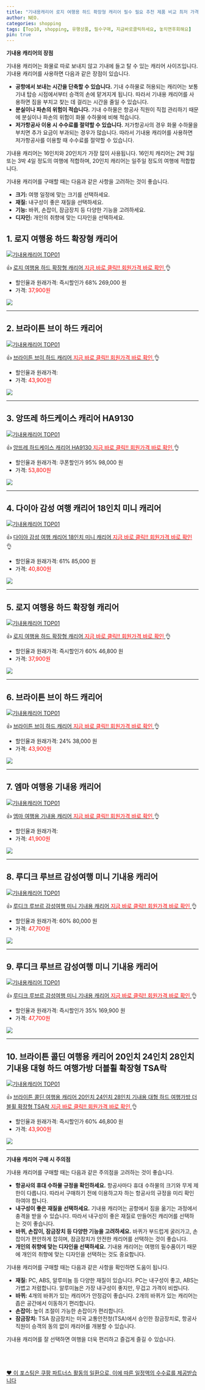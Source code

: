 ```yaml
---
title: "기내용캐리어 로지 여행용 하드 확장형 캐리어 필수 필요 추천 제품 비교 최저 가격 비교 장점 구매 후기 구매평"
author: NEO.
categories: shopping
tags: [Top10, shopping, 유행상품, 필수구매, 지금바로클릭하세요, 놓치면후회해요]
pin: true
---
```

**기내용 캐리어의 장점**

기내용 캐리어는 화물로 따로 보내지 않고 기내에 들고 탈 수 있는 캐리어 사이즈입니다. 기내용 캐리어를 사용하면 다음과 같은 장점이 있습니다.

* **공항에서 보내는 시간을 단축할 수 있습니다.** 기내 수하물로 허용되는 캐리어는 보통 기내 탑승 시점에서부터 승객의 손에 맡겨지게 됩니다. 따라서 기내용 캐리어를 사용하면 짐을 부치고 찾는 데 걸리는 시간을 줄일 수 있습니다.
* **분실이나 파손의 위험이 적습니다.** 기내 수하물은 항공사 직원이 직접 관리하기 때문에 분실이나 파손의 위험이 화물 수하물에 비해 적습니다.
* **저가항공사 이용 시 수수료를 절약할 수 있습니다.** 저가항공사의 경우 화물 수하물을 부치면 추가 요금이 부과되는 경우가 많습니다. 따라서 기내용 캐리어를 사용하면 저가항공사를 이용할 때 수수료를 절약할 수 있습니다.

기내용 캐리어는 16인치와 20인치가 가장 많이 사용됩니다. 16인치 캐리어는 2박 3일 또는 3박 4일 정도의 여행에 적합하며, 20인치 캐리어는 일주일 정도의 여행에 적합합니다.

기내용 캐리어를 구매할 때는 다음과 같은 사항을 고려하는 것이 좋습니다.

* **크기:** 여행 일정에 맞는 크기를 선택하세요.
* **재질:** 내구성이 좋은 재질을 선택하세요.
* **기능:** 바퀴, 손잡이, 잠금장치 등 다양한 기능을 고려하세요.
* **디자인:** 개인의 취향에 맞는 디자인을 선택하세요.

   

## 1. 로지 여행용 하드 확장형 캐리어

[![기내용캐리어 TOP01](https://thumbnail10.coupangcdn.com/thumbnails/remote/490x490ex/image/retail/images/2023/11/02/10/3/d36960a5-38c7-4248-bbcd-bb97e04e743f.jpg)](https://link.coupang.com/re/AFFSDP?lptag=AF3617701&subid=GithubCoopas&pageKey=7217262664&traceid=V0-153&itemId=18503646701&vendorItemId=87645739290)


👍 [로지 여행용 하드 확장형 캐리어 <font color=red> 지금 바로 클릭!! 회원가격 바로 확인 </font> ](https://link.coupang.com/re/AFFSDP?lptag=AF3617701&subid=GithubCoopas&pageKey=7217262664&traceid=V0-153&itemId=18503646701&vendorItemId=87645739290) 👌 


- 할인율과 원래가격: 즉시할인가 68%  269,000   원
- 가격: <span style='color:red'>37,900원</span>

[![](/discount_price.png)](https://link.coupang.com/re/AFFSDP?lptag=AF3617701&subid=GithubCoopas&pageKey=7217262664&traceid=V0-153&itemId=18503646701&vendorItemId=87645739290)

---


   

## 2. 브라이튼 브이 하드 캐리어

[![기내용캐리어 TOP01](https://thumbnail9.coupangcdn.com/thumbnails/remote/490x490ex/image/retail/images/2019/04/16/11/4/cf137a0d-eb91-401a-bcc2-b9a16399f229.jpg)](https://link.coupang.com/re/AFFSDP?lptag=AF3617701&subid=GithubCoopas&pageKey=208056828&traceid=V0-153&itemId=626071047&vendorItemId=4644103684)


👍 [브라이튼 브이 하드 캐리어 <font color=red> 지금 바로 클릭!! 회원가격 바로 확인 </font> ](https://link.coupang.com/re/AFFSDP?lptag=AF3617701&subid=GithubCoopas&pageKey=208056828&traceid=V0-153&itemId=626071047&vendorItemId=4644103684) 👌 


- 할인율과 원래가격: 
- 가격: <span style='color:red'>43,900원</span>

[![](/discount_price.png)](https://link.coupang.com/re/AFFSDP?lptag=AF3617701&subid=GithubCoopas&pageKey=208056828&traceid=V0-153&itemId=626071047&vendorItemId=4644103684)

---


   

## 3. 앙뜨레 하드케이스 캐리어 HA9130

[![기내용캐리어 TOP01](https://thumbnail8.coupangcdn.com/thumbnails/remote/490x490ex/image/retail/images/2914412104937760-50bafef3-60ea-4d1c-b35d-a480cbb5225b.jpg)](https://link.coupang.com/re/AFFSDP?lptag=AF3617701&subid=GithubCoopas&pageKey=7621393358&traceid=V0-153&itemId=2399251533&vendorItemId=70394244984)


👍 [앙뜨레 하드케이스 캐리어 HA9130 <font color=red> 지금 바로 클릭!! 회원가격 바로 확인 </font> ](https://link.coupang.com/re/AFFSDP?lptag=AF3617701&subid=GithubCoopas&pageKey=7621393358&traceid=V0-153&itemId=2399251533&vendorItemId=70394244984) 👌 


- 할인율과 원래가격: 쿠폰할인가 95%  98,000   원
- 가격: <span style='color:red'>53,800원</span>

[![](/discount_price.png)](https://link.coupang.com/re/AFFSDP?lptag=AF3617701&subid=GithubCoopas&pageKey=7621393358&traceid=V0-153&itemId=2399251533&vendorItemId=70394244984)

---


   

## 4. 다이아 감성 여행 캐리어 18인치 미니 캐리어

[![기내용캐리어 TOP01](https://thumbnail7.coupangcdn.com/thumbnails/remote/490x490ex/image/vendor_inventory/1e73/71c05d2a067d405eb4ac29205f956c3921268c927a42969291a9d07850b5.jpg)](https://link.coupang.com/re/AFFSDP?lptag=AF3617701&subid=GithubCoopas&pageKey=6997519319&traceid=V0-153&itemId=17148085736&vendorItemId=84336308868)


👍 [다이아 감성 여행 캐리어 18인치 미니 캐리어 <font color=red> 지금 바로 클릭!! 회원가격 바로 확인 </font> ](https://link.coupang.com/re/AFFSDP?lptag=AF3617701&subid=GithubCoopas&pageKey=6997519319&traceid=V0-153&itemId=17148085736&vendorItemId=84336308868) 👌 


- 할인율과 원래가격: 61%  85,000   원
- 가격: <span style='color:red'>40,800원</span>

[![](/discount_price.png)](https://link.coupang.com/re/AFFSDP?lptag=AF3617701&subid=GithubCoopas&pageKey=6997519319&traceid=V0-153&itemId=17148085736&vendorItemId=84336308868)

---


   

## 5. 로지 여행용 하드 확장형 캐리어

[![기내용캐리어 TOP01](https://thumbnail10.coupangcdn.com/thumbnails/remote/490x490ex/image/retail/images/2023/11/02/10/5/f26f8ccb-c758-40d1-9579-ad236613bfa6.jpg)](https://link.coupang.com/re/AFFSDP?lptag=AF3617701&subid=GithubCoopas&pageKey=7217262664&traceid=V0-153&itemId=18503646703&vendorItemId=87645739314)


👍 [로지 여행용 하드 확장형 캐리어 <font color=red> 지금 바로 클릭!! 회원가격 바로 확인 </font> ](https://link.coupang.com/re/AFFSDP?lptag=AF3617701&subid=GithubCoopas&pageKey=7217262664&traceid=V0-153&itemId=18503646703&vendorItemId=87645739314) 👌 


- 할인율과 원래가격: 즉시할인가 60%  46,800   원
- 가격: <span style='color:red'>37,900원</span>

[![](/discount_price.png)](https://link.coupang.com/re/AFFSDP?lptag=AF3617701&subid=GithubCoopas&pageKey=7217262664&traceid=V0-153&itemId=18503646703&vendorItemId=87645739314)

---


   

## 6. 브라이튼 브이 하드 캐리어

[![기내용캐리어 TOP01](https://thumbnail6.coupangcdn.com/thumbnails/remote/490x490ex/image/retail/images/384574521249026-4bae0890-133c-4ced-bb7e-682772365b68.jpg)](https://link.coupang.com/re/AFFSDP?lptag=AF3617701&subid=GithubCoopas&pageKey=208056828&traceid=V0-153&itemId=616768239&vendorItemId=4618070214)


👍 [브라이튼 브이 하드 캐리어 <font color=red> 지금 바로 클릭!! 회원가격 바로 확인 </font> ](https://link.coupang.com/re/AFFSDP?lptag=AF3617701&subid=GithubCoopas&pageKey=208056828&traceid=V0-153&itemId=616768239&vendorItemId=4618070214) 👌 


- 할인율과 원래가격: 24%  38,000   원
- 가격: <span style='color:red'>43,900원</span>

[![](/discount_price.png)](https://link.coupang.com/re/AFFSDP?lptag=AF3617701&subid=GithubCoopas&pageKey=208056828&traceid=V0-153&itemId=616768239&vendorItemId=4618070214)

---


   

## 7. 엠마 여행용 기내용 캐리어

[![기내용캐리어 TOP01](https://thumbnail9.coupangcdn.com/thumbnails/remote/490x490ex/image/rs_quotation_api/owre0ime/ec6df9a1182f4e94b8aa10a1e1b3b7c3.jpg)](https://link.coupang.com/re/AFFSDP?lptag=AF3617701&subid=GithubCoopas&pageKey=7595435726&traceid=V0-153&itemId=20080014754&vendorItemId=87175623878)


👍 [엠마 여행용 기내용 캐리어 <font color=red> 지금 바로 클릭!! 회원가격 바로 확인 </font> ](https://link.coupang.com/re/AFFSDP?lptag=AF3617701&subid=GithubCoopas&pageKey=7595435726&traceid=V0-153&itemId=20080014754&vendorItemId=87175623878) 👌 


- 할인율과 원래가격: 
- 가격: <span style='color:red'>41,900원</span>

[![](/discount_price.png)](https://link.coupang.com/re/AFFSDP?lptag=AF3617701&subid=GithubCoopas&pageKey=7595435726&traceid=V0-153&itemId=20080014754&vendorItemId=87175623878)

---


   

## 8. 루디크 루브르 감성여행 미니 기내용 캐리어

[![기내용캐리어 TOP01](https://thumbnail9.coupangcdn.com/thumbnails/remote/490x490ex/image/retail/images/1575090347713877-c21df360-984a-440c-8cb4-f15cf1a155c3.jpg)](https://link.coupang.com/re/AFFSDP?lptag=AF3617701&subid=GithubCoopas&pageKey=7355188221&traceid=V0-153&itemId=18937996813&vendorItemId=86064550963)


👍 [루디크 루브르 감성여행 미니 기내용 캐리어 <font color=red> 지금 바로 클릭!! 회원가격 바로 확인 </font> ](https://link.coupang.com/re/AFFSDP?lptag=AF3617701&subid=GithubCoopas&pageKey=7355188221&traceid=V0-153&itemId=18937996813&vendorItemId=86064550963) 👌 


- 할인율과 원래가격: 60%  80,000   원
- 가격: <span style='color:red'>47,700원</span>

[![](/discount_price.png)](https://link.coupang.com/re/AFFSDP?lptag=AF3617701&subid=GithubCoopas&pageKey=7355188221&traceid=V0-153&itemId=18937996813&vendorItemId=86064550963)

---


   

## 9. 루디크 루브르 감성여행 미니 기내용 캐리어

[![기내용캐리어 TOP01](https://thumbnail9.coupangcdn.com/thumbnails/remote/490x490ex/image/retail/images/1575090347713877-c21df360-984a-440c-8cb4-f15cf1a155c3.jpg)](https://link.coupang.com/re/AFFSDP?lptag=AF3617701&subid=GithubCoopas&pageKey=7355188221&traceid=V0-153&itemId=18937996813&vendorItemId=86064550963)


👍 [루디크 루브르 감성여행 미니 기내용 캐리어 <font color=red> 지금 바로 클릭!! 회원가격 바로 확인 </font> ](https://link.coupang.com/re/AFFSDP?lptag=AF3617701&subid=GithubCoopas&pageKey=7355188221&traceid=V0-153&itemId=18937996813&vendorItemId=86064550963) 👌 


- 할인율과 원래가격: 즉시할인가 35%  169,900   원
- 가격: <span style='color:red'>47,700원</span>

[![](/discount_price.png)](https://link.coupang.com/re/AFFSDP?lptag=AF3617701&subid=GithubCoopas&pageKey=7355188221&traceid=V0-153&itemId=18937996813&vendorItemId=86064550963)

---


   

## 10. 브라이튼 콜딘 여행용 캐리어 20인치 24인치 28인치 기내용 대형 하드 여행가방 더블휠 확장형 TSA락

[![기내용캐리어 TOP01](https://thumbnail8.coupangcdn.com/thumbnails/remote/490x490ex/image/vendor_inventory/f82c/8a80988743587f0870e460d69c76a1a79824a11e272ae3b061bbd74f6169.jpg)](https://link.coupang.com/re/AFFSDP?lptag=AF3617701&subid=GithubCoopas&pageKey=6945396524&traceid=V0-153&itemId=16855822362&vendorItemId=5132487610)


👍 [브라이튼 콜딘 여행용 캐리어 20인치 24인치 28인치 기내용 대형 하드 여행가방 더블휠 확장형 TSA락 <font color=red> 지금 바로 클릭!! 회원가격 바로 확인 </font> ](https://link.coupang.com/re/AFFSDP?lptag=AF3617701&subid=GithubCoopas&pageKey=6945396524&traceid=V0-153&itemId=16855822362&vendorItemId=5132487610) 👌 


- 할인율과 원래가격: 즉시할인가 60%  46,800   원
- 가격: <span style='color:red'>43,900원</span>

[![](/discount_price.png)](https://link.coupang.com/re/AFFSDP?lptag=AF3617701&subid=GithubCoopas&pageKey=6945396524&traceid=V0-153&itemId=16855822362&vendorItemId=5132487610)

---
**기내용 캐리어 구매 시 주의점**

기내용 캐리어를 구매할 때는 다음과 같은 주의점을 고려하는 것이 좋습니다.

* **항공사의 휴대 수하물 규정을 확인하세요.** 항공사마다 휴대 수하물의 크기와 무게 제한이 다릅니다. 따라서 구매하기 전에 이용하고자 하는 항공사의 규정을 미리 확인하여야 합니다.
* **내구성이 좋은 재질을 선택하세요.** 기내용 캐리어는 공항에서 짐을 옮기는 과정에서 충격을 받을 수 있습니다. 따라서 내구성이 좋은 재질로 만들어진 캐리어를 선택하는 것이 좋습니다.
* **바퀴, 손잡이, 잠금장치 등 다양한 기능을 고려하세요.** 바퀴가 부드럽게 굴러가고, 손잡이가 편안하게 잡히며, 잠금장치가 안전한 캐리어를 선택하는 것이 좋습니다.
* **개인의 취향에 맞는 디자인을 선택하세요.** 기내용 캐리어는 여행의 필수품이기 때문에 개인의 취향에 맞는 디자인을 선택하는 것도 중요합니다.

기내용 캐리어를 구매할 때는 다음과 같은 사항을 확인하면 도움이 됩니다.

* **재질:** PC, ABS, 알루미늄 등 다양한 재질이 있습니다. PC는 내구성이 좋고, ABS는 가볍고 저렴합니다. 알루미늄은 가장 내구성이 좋지만, 무겁고 가격이 비쌉니다.
* **바퀴:** 4개의 바퀴가 있는 캐리어가 안정감이 좋습니다. 2개의 바퀴가 있는 캐리어는 좁은 공간에서 이동하기 편리합니다.
* **손잡이:** 높이 조절이 가능한 손잡이가 편리합니다.
* **잠금장치:** TSA 잠금장치는 미국 교통안전청(TSA)에서 승인한 잠금장치로, 항공사 직원이 승객의 동의 없이 캐리어를 개봉할 수 있습니다.

기내용 캐리어를 잘 선택하면 여행을 더욱 편리하고 즐겁게 즐길 수 있습니다.<br><br><br><br><br> [ ❤  이 포스팅은 쿠팡 파트너스 활동의 일환으로, 이에 따른 일정액의 수수료를 제공받습니다](https://link.coupang.com/a/bcEFyh)